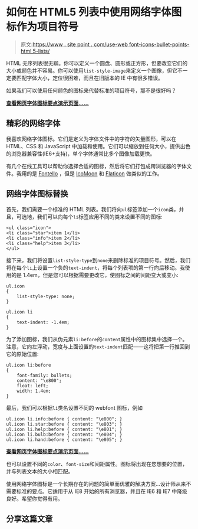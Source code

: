 # 如何在 HTML5 列表中使用网络字体图标作为项目符号

> 原文:[https://www . site point . com/use-web font-icons-bullet-points-html 5-lists/](https://www.sitepoint.com/use-webfont-icons-bullet-points-html5-lists/)

HTML 无序列表很无聊。你可以定义一个圆盘、圆形或正方形，但要改变它们的大小或颜色并不容易。你可以使用`list-style-image`来定义一个图像，但它不一定要匹配字体大小，定位很困难，而且在旧版本的 IE 中有很多错误。

如果我们可以使用任何颜色的图标来代替标准的项目符号，那不是很好吗？

[**查看网页字体图标要点演示页面……**](https://blogs.sitepointstatic.com/examples/tech/icon-bullets/index.html)

## 精彩的网络字体

我喜欢网络字体图标。它们是定义为字体文件中的字符的矢量图形，可以在 HTML、CSS 和 JavaScript 中加载和使用。它们可以缩放到任何大小，提供出色的浏览器兼容性(IE6+支持)，单个字体通常比多个图像加载更快。

有几个在线工具可以帮助你选择合适的图标，然后将它们打包成跨浏览器的字体文件。我用的是 [Fontello](http://fontello.com/) ，但是 [IcoMoon](http://icomoon.io/) 和 [Flaticon](http://www.flaticon.com/) 做类似的工作。

## 网络字体图标替换

首先，我们需要一个标准的 HTML 列表。我们将向`ul`标签添加一个`icon`类，并且，可选地，我们可以向每个`li`标签应用不同的类来设置不同的图标:

```
<ul class="icon">
<li class="star">item 1</li>
<li class="info">item 2</li>
<li class="help">item 3</li>
</ul>
```

接下来，我们将设置`list-style-type`到`none`来删除标准的项目符号。然后，我们将在每个`li`上设置一个负的`text-indent`，将每个列表项的第一行向后移动。我使用的是 1.4em，但是您可以根据需要更改它，使图标之间的间距变大或变小:

```
ul.icon
{
	list-style-type: none;
}

ul.icon li
{
	text-indent: -1.4em;
}
```

为了添加图标，我们从伪元素`li:before`的`content`属性中的图标集中选择一个。注意，它向左浮动，宽度与上面设置的`text-indent`匹配——这将把第一行推回到它的原始位置:

```
ul.icon li:before
{
	font-family: bullets;
	content: "\e800";
	float: left;
	width: 1.4em;
}
```

最后，我们可以根据`li`类名设置不同的 webfont 图标，例如

```
ul.icon li.info:before { content: "\e800"; }
ul.icon li.star:before { content: "\e803"; }
ul.icon li.help:before { content: "\e801"; }
ul.icon li.bulb:before { content: "\e804"; }
ul.icon li.hand:before { content: "\e805"; }
```

[**查看网页字体图标要点演示页面……**](https://blogs.sitepointstatic.com/examples/tech/icon-bullets/index.html)

也可以设置不同的`color`、`font-size`和间距属性。图标将出现在您想要的位置，并与列表文本的大小相匹配。

使用网络字体图标是一个长期存在的问题的简单而优雅的解决方案…设计师从来不需要标准的要点。它适用于从 IE8 开始的所有浏览器，并且在 IE6 和 IE7 中降级良好。希望你觉得有用。

## 分享这篇文章